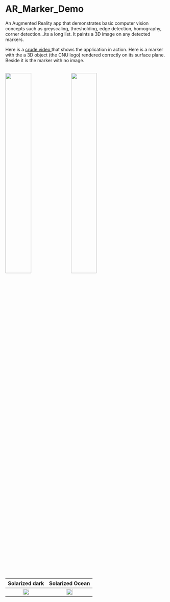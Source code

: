 # AR_Marker_Demo
An Augmented Reality app that demonstrates basic computer vision concepts such as greyscaling, thresholding, edge detection, homography, corner detection...its a long list. It paints a 3D image on any detected markers. <br>

 Here is a [ crude video ]( https://github.com/kperkins411/AR_Marker_Demo/blob/master/videodemo.mp4) that shows the application in action.  Here is a marker with the a 3D object (the CNU logo) rendered correctly on its surface plane.  Beside it is the marker with no image.<BR>
 <BR>

<img src="https://github.com/kperkins411/AR_Marker_Demo/blob/master/marker_CNU.png" width="40%">
<img src="https://github.com/kperkins411/AR_Marker_Demo/blob/master/marker_no_CNU.png" width="40%">

Solarized dark             |  Solarized Ocean
:-------------------------:|:-------------------------:
<img src="https://github.com/kperkins411/AR_Marker_Demo/blob/master/marker_CNU.png" width="40%">|  <img src="https://github.com/kperkins411/AR_Marker_Demo/blob/master/marker_no_CNU.png" width="40%">
